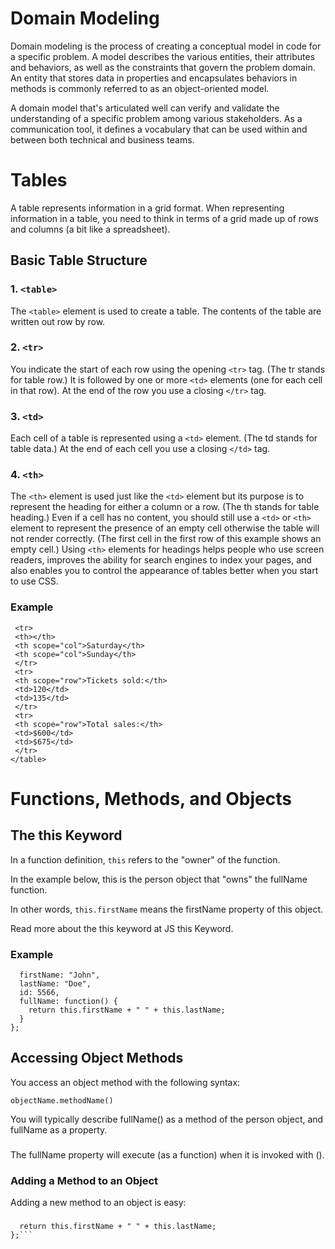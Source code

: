 # Domain Modeling
Domain modeling is the process of creating a conceptual model in code for a specific problem. A model describes the various entities, their attributes and behaviors, as well as the constraints that govern the problem domain. An entity that stores data in properties and encapsulates behaviors in methods is commonly referred to as an object-oriented model.

A domain model that's articulated well can verify and validate the understanding of a specific problem among various stakeholders. As a communication tool, it defines a vocabulary that can be used within and between both technical and business teams.

# Tables
A table represents information in a grid format. When representing information in a table, you need to think in terms of a grid made up of rows and columns (a bit like a
spreadsheet).

## Basic Table Structure
### 1. ```<table>```
The ```<table>``` element is used
to create a table. The contents
of the table are written out row
by row.
### 2. ```<tr>```
You indicate the start of each
row using the opening ```<tr>``` tag.
(The tr stands for table row.)
It is followed by one or more
```<td>``` elements (one for each cell
in that row).
At the end of the row you use a
closing ``</tr>`` tag.
### 3. ```<td>```
Each cell of a table is
represented using a ```<td>```
element. (The td stands for
table data.)
At the end of each cell you use a
closing ```</td>``` tag.
### 4. ```<th>```
The ```<th>``` element is used just
like the ```<td>``` element but its
purpose is to represent the
heading for either a column or
a row. (The th stands for table
heading.)
Even if a cell has no content,
you should still use a ```<td>``` or
```<th>``` element to represent
the presence of an empty cell
otherwise the table will not
render correctly. (The first cell
in the first row of this example
shows an empty cell.)
Using ```<th>``` elements for
headings helps people who
use screen readers, improves
the ability for search engines
to index your pages, and also
enables you to control the
appearance of tables better
when you start to use CSS.

### Example
```<table>
 <tr>
 <th></th>
 <th scope="col">Saturday</th>
 <th scope="col">Sunday</th>
 </tr>
 <tr>
 <th scope="row">Tickets sold:</th>
 <td>120</td>
 <td>135</td>
 </tr>
 <tr>
 <th scope="row">Total sales:</th>
 <td>$600</td>
 <td>$675</td>
 </tr>
</table>
```

# Functions, Methods, and Objects

## The this Keyword
In a function definition, ```this``` refers to the "owner" of the function.

In the example below, this is the person object that "owns" the fullName function.

In other words, ```this.firstName``` means the firstName property of this object.

Read more about the this keyword at JS this Keyword.

### Example
 
```const person = {
  firstName: "John",
  lastName: "Doe",
  id: 5566,
  fullName: function() {
    return this.firstName + " " + this.lastName;
  }
};
```

## Accessing Object Methods
You access an object method with the following syntax:

```objectName.methodName()```

You will typically describe fullName() as a method of the person object, and fullName as a property.
### 
The fullName property will execute (as a function) when it is invoked with ().

### Adding a Method to an Object
Adding a new method to an object is easy:
###
```person.name = function () {
  return this.firstName + " " + this.lastName;
};```
